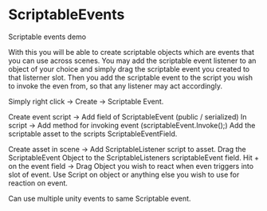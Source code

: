 # ScriptableEvents
 Scriptable events demo

With this you will be able to create scriptable objects which are events that you can use across scenes.
You may add the scriptable event listener to an object of your choice and simply drag the scriptable event you created to that listerner slot.
Then you add the scriptable event to the script you wish to invoke the even from, so that any listener may act accordingly.

Simply right click -> Create -> Scriptable Event.

Create event script -> Add field of ScriptableEvent (public / serialized)
In script -> Add method for invoking event (scriptableEvent.Invoke();)
Add the scriptable asset to the scripts ScriptableEventField.

Create asset in scene -> Add ScriptableListener script to asset.
Drag the ScriptableEvent Object to the ScriptableListeners scriptableEvent field.
Hit + on the event field -> Drag Object you wish to react when even triggers into slot of event.
Use Script on object or anything else you wish to use for reaction on event.

Can use multiple unity events to same Scriptable event.
